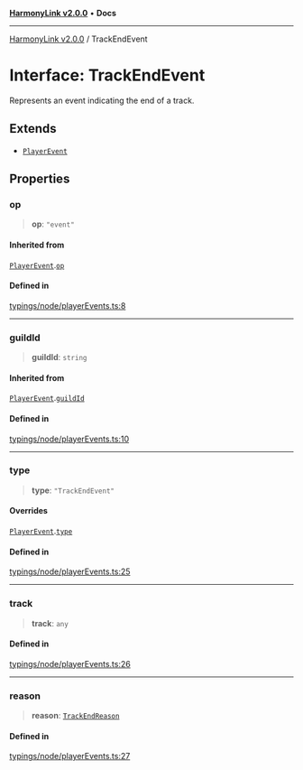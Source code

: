 [**HarmonyLink v2.0.0**](../README.md) • **Docs**

***

[HarmonyLink v2.0.0](../globals.md) / TrackEndEvent

# Interface: TrackEndEvent

Represents an event indicating the end of a track.

## Extends

- [`PlayerEvent`](PlayerEvent.md)

## Properties

### op

> **op**: `"event"`

#### Inherited from

[`PlayerEvent`](PlayerEvent.md).[`op`](PlayerEvent.md#op)

#### Defined in

[typings/node/playerEvents.ts:8](https://github.com/Joniii11/HarmonyLink/blob/master/src/typings/node/playerEvents.ts#L8)

***

### guildId

> **guildId**: `string`

#### Inherited from

[`PlayerEvent`](PlayerEvent.md).[`guildId`](PlayerEvent.md#guildid)

#### Defined in

[typings/node/playerEvents.ts:10](https://github.com/Joniii11/HarmonyLink/blob/master/src/typings/node/playerEvents.ts#L10)

***

### type

> **type**: `"TrackEndEvent"`

#### Overrides

[`PlayerEvent`](PlayerEvent.md).[`type`](PlayerEvent.md#type)

#### Defined in

[typings/node/playerEvents.ts:25](https://github.com/Joniii11/HarmonyLink/blob/master/src/typings/node/playerEvents.ts#L25)

***

### track

> **track**: `any`

#### Defined in

[typings/node/playerEvents.ts:26](https://github.com/Joniii11/HarmonyLink/blob/master/src/typings/node/playerEvents.ts#L26)

***

### reason

> **reason**: [`TrackEndReason`](../type-aliases/TrackEndReason.md)

#### Defined in

[typings/node/playerEvents.ts:27](https://github.com/Joniii11/HarmonyLink/blob/master/src/typings/node/playerEvents.ts#L27)
